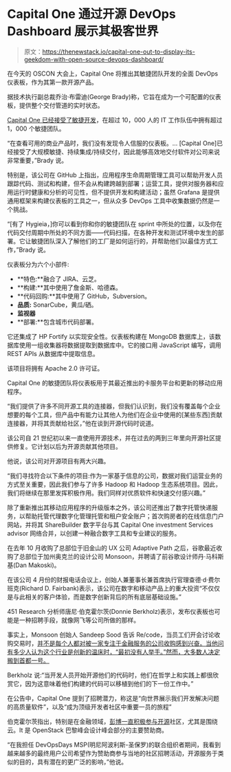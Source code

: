 # Capital One 通过开源 DevOps Dashboard 展示其极客世界

> 原文：<https://thenewstack.io/capital-one-out-to-display-its-geekdom-with-open-source-devops-dashboard/>

在今天的 OSCON 大会上，Capital One 将推出其敏捷团队开发的全面 DevOps 仪表板，作为其第一款开源产品。

据技术执行副总裁乔治·布雷迪(George Brady)称，它旨在成为一个可配置的仪表板，提供整个交付管道的实时状态。

[Capital One 已经接受了敏捷开发](http://www.informationweek.com/strategic-cio/executive-insights-and-innovation/capital-one-it-overhaul-powers-digital-strategy/d/d-id/1141531)，在超过 10，000 人的 IT 工作队伍中拥有超过 1，000 个敏捷团队。

“在查看可用的商业产品时，我们没有发现令人信服的仪表板。… [Capital One]已经接受了大规模敏捷、持续集成/持续交付，因此能够高效地交付软件对公司来说非常重要，”Brady 说。

特别是，该公司在 GitHub 上指出，应用程序生命周期管理工具可以帮助开发人员跟踪代码、测试和构建，但不会从构建跨越到部署；运营工具，提供对服务器和应用运行时健康和分析的可见性，但不提供开发和构建活动；虽然 Grafana 是提供通用框架来构建仪表板的工具之一，但从众多 DevOps 工具中收集数据仍然是一个挑战。

“[有了 Hygieia，]你可以看到你和你的敏捷团队在 sprint 中所处的位置，以及你在代码交付周期中所处的不同方面——代码扫描，在各种开发和测试环境中发生的部署。它让敏捷团队深入了解他们的工厂是如何运行的，并帮助他们以最佳方式工作，”Brady 说。

仪表板分为六个小部件:

*   **特色:**融合了 JIRA、云芝。
*   **构建:**其中使用了詹金斯、哈德森。
*   **代码回购:**其中使用了 GitHub，Subversion。
*   **品质:** SonarCube，黄瓜/硒。
*   **监视器**
*   **部署:**包含城市代码部署。

它还集成了 HP Fortify 以实现安全性。仪表板构建在 MongoDB 数据库上，该数据库使用一组收集器将数据提取到数据库中。它的接口用 JavaScript 编写，调用 REST APIs 从数据库中提取信息。

该项目将拥有 Apache 2.0 许可证。

Capital One 的敏捷团队将仪表板用于其最近推出的卡服务平台和更新的移动应用程序。

“我们提供了许多不同开源工具的连接器，但我们认识到，我们没有覆盖每个企业想要的每个工具，但产品中有能力让其他人为他们在企业中使用的[某些东西]贡献连接器，并将其贡献给社区，”他在谈到开源代码时说道。

该公司自 21 世纪初以来一直使用开源技术，并在过去的两到三年里向开源社区提供修复。它计划以后为开源贡献其他项目。

他说，该公司对开源项目有两大兴趣。

“我们寻找符合以下条件的项目:作为一家基于信息的公司，数据对我们运营业务的方式至关重要，因此我们参与了许多 Hadoop 和 Hadoop 生态系统项目。因此，我们将继续在那里发挥积极作用。我们同样对优质软件和快速交付感兴趣。”

除了重新推出其移动应用程序的升级版本之外，该公司还推出了数字托管快递服务，以帮助托管代理数字化管理托管和租户安全账户；首次购房者的在线信息门户网站，并将其 ShareBuilder 数字平台与其 Capital One investment Services advisor 网络合并，以创建一种融合数字工具和专业建议的服务。

在去年 10 月收购了总部位于旧金山的 UX 公司 Adaptive Path 之后，谷歌最近收购了总部位于加州奥克兰的设计公司 Monsoon，并聘请了前谷歌设计师丹·马科斯基(Dan Makoski)。

在该公司 4 月份的财报电话会议上，创始人兼董事长兼首席执行官理查德·d·费尔班克(Richard D. Fairbank)表示，该公司在数字和移动产品上的重大投资“不仅仅是与此相关的客户体验，而是数字创新背后的所有底层基础设施。”

451 Research 分析师唐尼·伯克霍尔茨(Donnie Berkholz)表示，发布仪表板也可能是一种招聘手段，就像网飞等公司所做的那样。

事实上，Monsoon 创始人 Sandeep Sood 告诉 Re/code，当员工们开会讨论收购交易时，[并不是每个人都对被一家专注于金融服务的公司收购感到兴奋。当他问有多少人认为这个行业是创新的温床时，“最初没有人举手。”然而，大多数人决定搬到首都一号。](http://recode.net/2015/07/08/capital-ones-string-of-mobile-acquisitions-turns-into-a-monsoon/)

Berkholz 说:“当开发人员开始开源他们的代码时，他们在哲学上和实践上都很欣赏它，因为这意味着他们构建的代码可以移植到他们的下一份工作中。”

在公告中，Capital One 提到了招聘潜力，称这是“向世界展示我们开发解决问题的高质量软件”，以及“成为顶级开发者社区中重要一员的旅程”

伯克霍尔茨指出，特别是在金融领域，[彭博一直积极参与开源](http://www.bloomberg.com/company/announcements/bloomberg-open-source-collaborating-better-solutions-code-management/)社区，尤其是围绕云。It
是 OpenStack 巴黎峰会设计峰会部分的主要赞助商。

“在我担任 DevOpsDays MSP(明尼阿波利斯-圣保罗)的联合组织者期间，我看到越来越多的最终用户公司希望作为赞助商参与当地的社区招聘活动，开源服务于类似的目的，具有潜在的更广泛的影响，”他说。

<svg xmlns:xlink="http://www.w3.org/1999/xlink" viewBox="0 0 68 31" version="1.1"><title>Group</title> <desc>Created with Sketch.</desc></svg>